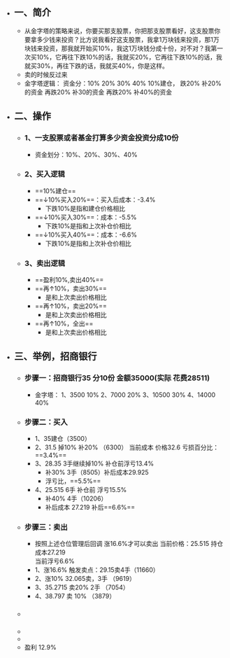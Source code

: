 - ## 一、简介
	- 从金字塔的策略来说，你要买那支股票，你把那支股票看好，这支股票你要拿多少钱来投资？比方说我看好这支股票，我拿1万块钱来投资，那1万块钱来投资，那我就开始买10%，我这1万块钱分成十份，对不对？我第一次买10%，它再往下跌10%的话，我就买20%，它再往下跌10%的话，我就买30%，再往下跌的话，我就买40%，你是这样。
	- 卖的时候反过来
	- 金字塔逻辑：
	  资金分：10%  20%  30%  40%
	  10%建仓，
	  跌20%   补20%的资金
	  再跌20%  补30的资金
	  再跌20%   补40%的资金
- ## 二、操作
	- ### 1、一支股票或者基金打算多少资金投资分成10份
		- 资金划分：10%、20%、30%、40%
	- ### 2、买入逻辑
		- ==10%建仓==
		- ==↓10%买入20%==：买入后成本：-3.4%
			- 下跌10%是指和建仓价格相比
		- ==↓10%买入30%==：成本：-5.5%
			- 下跌10%是指和上次补仓价相比
		- ==↓10%买入40%==：成本：-6.6%
			- 下跌10%是指和上次补仓价相比
	- ### 3、卖出逻辑
		- ==盈利10%,卖出40%==
		- ==再↑10%，卖出30%==
			- 是和上次卖出价格相比
		- ==再↑10%，卖出20%==
			- 是和上次卖出价格相比
		- ==再↑10%，全出==
			- 是和上次卖出价格相比
- ## 三、举例，招商银行
	- ### 步骤一：招商银行35    分10份  金额35000(实际 花费28511)
		- 金字塔：
		  1、3500     10% 
		  2、7000      20%
		  3、10500    30%
		  4、14000    40%
	- ### 步骤二：买入
		- 1、35建仓（3500）
		- 2、31.5  掉10%   补20%  （6300）
		       当前成本 价格32.6  亏损百分比：==3.4%==
		- 3、28.35  3手继续掉10%  补仓前浮亏13.4%
			- 补30%  3手（8505）补后成本29.925
			- 浮亏比，==5.5%==
		- 4、25.515  6手   补仓前  浮亏15.5%
			- 补40%   4手（10206）
			- 补后成本 27.219   补后==6.6%==
	- ### 步骤三：卖出
		- 按照上述仓位管理后回调  涨16.6%才可以卖出
		  当前价格：25.515
		  持仓成本27.219   
		  当前浮亏6.6%
		- 1、涨16.6% 触发卖点：29.15卖4手（11660）
		- 2、涨10%   32.065卖，3手   （9619）
		- 3、35.2715   卖20%   2手    （7054）
		- 4、38.797     卖  10%   （3879）
	- ###
	-
	-
	- 盈利 12.9%